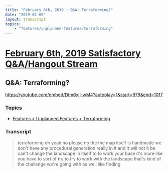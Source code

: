 ```yaml
---
title: "February 6th, 2019 - Q&A: Terraforming?"
date: "2019-02-06"
layout: transcript
topics: 
    - "features/unplanned-features/terraforming"
---
```

# [February 6th, 2019 Satisfactory Q&A/Hangout Stream](../2019-02-06.md)
## Q&A: Terraforming?
https://youtube.com/embed/Dtm6xIj-wM4?autoplay=1&start=979&end=1017
### Topics
* [Features > Unplanned Features > Terraforming](../topics/features/unplanned-features/terraforming.md)

### Transcript

> terraforming oh yeah no please no the
> the map itself is handmade we don't have
> any procedural generation really in it
> and it will not it be can't change the
> landscape in itself to to work your base
> it's more like you have to
> sort of try to try to work with the
> landscape that's kind of the challenge
> we're going with as well like finding
